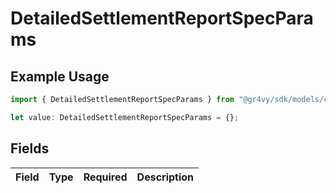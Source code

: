 # DetailedSettlementReportSpecParams

## Example Usage

```typescript
import { DetailedSettlementReportSpecParams } from "@gr4vy/sdk/models/components";

let value: DetailedSettlementReportSpecParams = {};
```

## Fields

| Field       | Type        | Required    | Description |
| ----------- | ----------- | ----------- | ----------- |